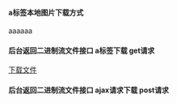 #### a标签本地图片下载方式
<a :href="require('../../../assets/img/banner.jpg')" download="1.jpg">aaaaaa</a>

#### 后台返回二进制流文件接口 a标签下载 get请求
<a href="http://10.23.10.49:8090/prod/epaper/download">下载文件</a>

#### 后台返回二进制流文件接口 ajax请求下载 post请求